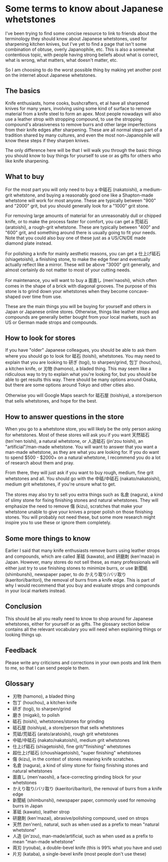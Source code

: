 # Some terms to know about Japanese whetstones

I've been trying to find some concise resource to link to friends about the terminology they should know about Japanese whetstones, used for sharpening kitchen knives, but I've yet to find a page that isn't some combination of obtuse, overly Japanophile, etc. This is also a somewhat contentious topic, with people having strong beliefs about what is correct, what is wrong, what matters, what doesn't matter, etc.

So I am choosing to do the worst possible thing by making yet another post on the internet about Japanese whetstones.

## The basics

Knife enthusiasts, home cooks, bushcrafters, et al have all sharpened knives for many years, involving using some kind of surface to remove material from a knife steel to form an apex. Most people nowadays will also use a leather strop with stropping compound, to use the stropping compound's abrasiveness to remove burrs and other large imperfections from their knife edges after sharpening. These are all normal steps part of a tradition shared by many cultures, and even the most non-Japanophile will know these steps if they sharpen knives.

The only difference here will be that I will walk you through the basic things you should know to buy things for yourself to use or as gifts for others who like knife sharpening.

## What to buy

For the most part you will only need to buy a 中砥石 (nakatoishi), a medium-grit whetstone, and buying a reasonably good one like a Shapton-made whetstone will work for most anyone. These are typically between "900" and "2000" grit, but you should generally look for a "1000" grit stone.

For removing large amounts of material for an unreasonably dull or chipped knife, or to make the process faster for comfort, you can get a 荒砥石 (aratoishi), a rough-grit whetstone. These are typically between "400" and "600" grit, and something around there is usually going to fit your needs. Note that you could also buy one of these just as a US/CN/DE made diamond plate instead.

For polishing a knife for mainly aesthetic reasons, you can get a 仕上げ砥石 (shiagetoishi), a finishing stone, to make the edge finer and eventually actually reflect like a mirror. These will be above "3000" grit generally, and almost certainly do not matter to most of your cutting needs.

For maintenance, you will want to buy a 面直し (men'naoshi), which often comes in the shape of a brick with diagonal grooves. The purpose of this stone is to grind down your whetstones when they become concave-shaped over time from use.

These are the main things you will be buying for yourself and others in Japan or Japanese online stores. Otherwise, things like leather strops and compounds are generally better bought from your local markets, such as US or German made strops and compounds.

## How to look for stores

If you have "older" Japanese colleagues, you should be able to ask them where you should go to look for 砥石 (toishi), whetstones. You may need to explain that you are looking to 研ぎ (togi), to sharpen/grind, 包丁 (houchou), a kitchen knife, or 刃物 (hamono), a bladed thing. This may seem like a ridiculous way to try to explain what you're looking for, but you should be able to get results this way. There should be many options around Osaka, but there are some options around Tokyo and other cities also.

Otherwise you will Google Maps search for 砥石屋 (toishiya), a store/person that sells whetstones, and hope for the best.

## How to answer questions in the store

When you go to a whetstone store, you will likely be the only person asking for whetstones. Most of these stores will ask you if you want 天然砥石 (ten'nen toishi), a natural whetstone, or 人造砥石 (jin'zou toishi), an "artificial"/man-made whetstone. You will want to answer that you want a man-made whetstone, as they are what you are looking for. If you do want to spend $500 - $2000+ on a natural whetstone, I recommend you do a lot of research about them and pray.

From there, they will just ask if you want to buy rough, medium, fine grit whetstones and all. You should go with the 中砥/中砥石 (nakato/nakatoishi), medium grit whetstones, if you're unsure what to get.

The stores may also try to sell you extra things such as 名倉 (nagura), a kind of slimy stone for fixing finishing stones and natural whetstones. They will emphasize the need to remove 傷 (kizu), scratches that make your whetstone unable to give your knives a proper polish on those finishing stones. You will probably not need these, but some more research might inspire you to use these or ignore them completely.

## Some more things to know

Earlier I said that many knife enthusiasts remove burrs using leather strops and compounds, which are called 革砥 (kawato), and 研磨剤 (ken'mazai) in Japan. However, many stores do not sell these, as many professionals will either just try to use finishing stones to minimize burrs, or use 新聞紙 (shimbunshi), newspaper paper, to do かえり取り/バリ取り (kaeritori/baritori), the removal of burrs from a knife edge. This is part of why I would recommend that you buy and evaluate strops and compounds in your local markets instead.

## Conclusion

This should be all you really need to know to shop around for Japanese whetstones, either for yourself or as gifts. The glossary section below contains all the relevant vocabulary you will need when explaining things or looking things up.

## Feedback

Please write any criticisms and corrections in your own posts and link them to me, so that I can send people to them.

## Glossary

- 刃物 (hamono), a bladed thing
- 包丁 (houchou), a kitchen knife
- 研ぎ (togi), to sharpen/grind
- 磨き (migaki), to polish
- 砥石 (toishi), whetstones/stones for grinding
- 砥石屋 (toishiya), a store/person that sells whetstones
- 荒砥/荒砥石 (arato/aratoishi), rough grit whetstones
- 中砥/中砥石 (nakato/nakatoishi), medium grit whetstones
- 仕上げ砥石 (shiagetoishi), fine grit/"finishing" whetstones
- 超仕上げ砥石 (choushiagetoishi), "super finishing" whetstones
- 傷 (kizu), in the context of stones meaning knife scratches.
- 名倉 (nagura), a kind of slimy stone for fixing finishing stones and natural whetstones
- 面直し (men'naoshi), a face-correcting grinding block for your whetstones
- かえり取り/バリ取り (kaeritori/baritori), the removal of burrs from a knife edge
- 新聞紙 (shimbunshi), newspaper paper, commonly used for removing burrs in Japan
- 革砥 (kawato), leather strop
- 研磨剤 (ken'mazai), abrasive/polishing compound, used on strops
- 天然 (ten'nen), natural, such as when used as a prefix to mean "natural whetstone"
- 人造 (jin'zou), man-made/artificial, such as when used as a prefix to mean "man-made whetstone"
- 両刃 (ryouba), a double-bevel knife (this is 99% what you have and use)
- 片刃 (kataba), a single-bevel knife (most people don't use these)
